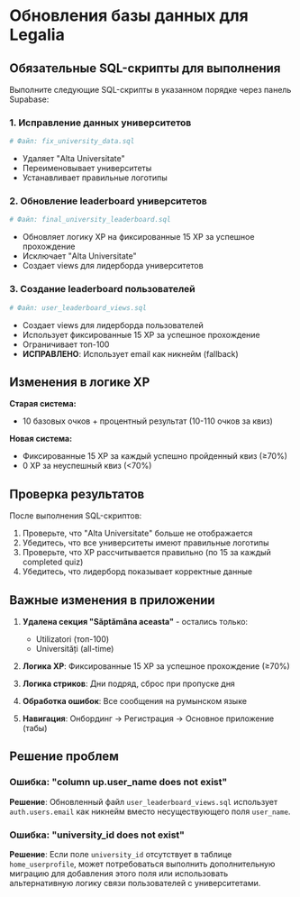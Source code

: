 # Обновления базы данных для Legalia

## Обязательные SQL-скрипты для выполнения

Выполните следующие SQL-скрипты в указанном порядке через панель Supabase:

### 1. Исправление данных университетов
```bash
# Файл: fix_university_data.sql
```
- Удаляет "Alta Universitate" 
- Переименовывает университеты
- Устанавливает правильные логотипы

### 2. Обновление leaderboard университетов  
```bash
# Файл: final_university_leaderboard.sql
```
- Обновляет логику XP на фиксированные 15 XP за успешное прохождение
- Исключает "Alta Universitate"
- Создает views для лидерборда университетов

### 3. Создание leaderboard пользователей
```bash
# Файл: user_leaderboard_views.sql
```
- Создает views для лидерборда пользователей
- Использует фиксированные 15 XP за успешное прохождение
- Ограничивает топ-100
- **ИСПРАВЛЕНО**: Использует email как никнейм (fallback)

## Изменения в логике XP

**Старая система:**
- 10 базовых очков + процентный результат (10-110 очков за квиз)

**Новая система:**
- Фиксированные 15 XP за каждый успешно пройденный квиз (≥70%)
- 0 XP за неуспешный квиз (<70%)

## Проверка результатов

После выполнения SQL-скриптов:

1. Проверьте, что "Alta Universitate" больше не отображается
2. Убедитесь, что все университеты имеют правильные логотипы
3. Проверьте, что XP рассчитывается правильно (по 15 за каждый completed quiz)
4. Убедитесь, что лидерборд показывает корректные данные

## Важные изменения в приложении

1. **Удалена секция "Săptămâna aceasta"** - остались только:
   - Utilizatori (топ-100)
   - Universități (all-time)

2. **Логика XP**: Фиксированные 15 XP за успешное прохождение (≥70%)

3. **Логика стриков**: Дни подряд, сброс при пропуске дня

4. **Обработка ошибок**: Все сообщения на румынском языке

5. **Навигация**: Онбординг → Регистрация → Основное приложение (табы)

## Решение проблем

### Ошибка: "column up.user_name does not exist"
**Решение**: Обновленный файл `user_leaderboard_views.sql` использует `auth.users.email` как никнейм вместо несуществующего поля `user_name`.

### Ошибка: "university_id does not exist"
**Решение**: Если поле `university_id` отсутствует в таблице `home_userprofile`, может потребоваться выполнить дополнительную миграцию для добавления этого поля или использовать альтернативную логику связи пользователей с университетами.
